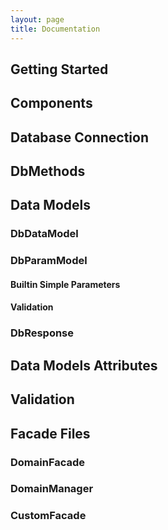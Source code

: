 ```yaml
---
layout: page
title: Documentation
---
```


## Getting Started

## Components
## Database Connection
## DbMethods

## Data Models

### DbDataModel

### DbParamModel
#### Builtin Simple Parameters
#### Validation

### DbResponse

## Data Models Attributes


## Validation

## Facade Files
### DomainFacade
### DomainManager

### CustomFacade

